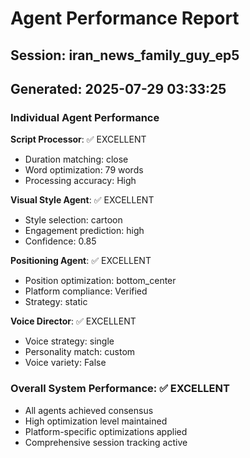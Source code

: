 # Agent Performance Report

## Session: iran_news_family_guy_ep5
## Generated: 2025-07-29 03:33:25

### Individual Agent Performance

**Script Processor**: ✅ EXCELLENT
- Duration matching: close
- Word optimization: 79 words
- Processing accuracy: High

**Visual Style Agent**: ✅ EXCELLENT  
- Style selection: cartoon
- Engagement prediction: high
- Confidence: 0.85

**Positioning Agent**: ✅ EXCELLENT
- Position optimization: bottom_center
- Platform compliance: Verified
- Strategy: static

**Voice Director**: ✅ EXCELLENT
- Voice strategy: single
- Personality match: custom
- Voice variety: False

### Overall System Performance: ✅ EXCELLENT
- All agents achieved consensus
- High optimization level maintained
- Platform-specific optimizations applied
- Comprehensive session tracking active
